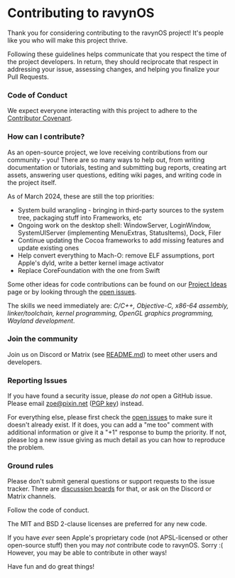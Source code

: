 # Contributing to ravynOS

Thank you for considering contributing to the ravynOS project! It's people like you who will make this project thrive.

Following these guidelines helps communicate that you respect the time of the project developers. In return, they should reciprocate that respect in addressing your issue, assessing changes, and helping you finalize your Pull Requests.

### Code of Conduct

We expect everyone interacting with this project to adhere to the [Contributor Covenant](CODE_OF_CONDUCT.md).

### How can I contribute?

As an open-source project, we love receiving contributions from our community - you! There are so many ways to help out, from writing documentation or tutorials, testing and submitting bug reports, creating art assets, answering user questions, editing wiki pages, and writing code in the project itself.

As of March 2024, these are still the top priorities:
* System build wrangling - bringing in third-party sources to the system tree, packaging stuff into Frameworks, etc
* Ongoing work on the desktop shell: WindowServer, LoginWindow, SystemUIServer (implementing MenuExtras, StatusItems), Dock, Filer
* Continue updating the Cocoa frameworks to add missing features and update existing ones
* Help convert everything to Mach-O: remove ELF assumptions, port Apple's dyld, write a better kernel image activator
* Replace CoreFoundation with the one from Swift 

Some other ideas for code contributions can be found on our [Project Ideas](https://wiki.ravynos.com/wiki/Project_Ideas) page or by looking through the [open issues](https://github.com/ravynsoft/ravynos/issues).

The skills we need immediately are: *C/C++, Objective-C, x86-64 assembly, linker/toolchain, kernel programming, OpenGL graphics programming, Wayland development*.


### Join the community

Join us on Discord or Matrix (see [README.md](README.md)) to meet other users and developers.

### Reporting Issues

If you have found a security issue, please _do not_ open a GitHub issue. Please email zoe@pixin.net ([PGP key](https://pixin.net/zoe.asc)) instead.

For everything else, please first check the [open issues](https://github.com/ravynsoft/ravynos/issues) to make sure it doesn't already exist. If it does, you can add a "me too" comment with additional information or give it a "+1" response to bump the priority. If not, please log a new issue giving as much detail as you can how to reproduce the problem.

### Ground rules

Please don't submit general questions or support requests to the issue tracker. There are [discussion boards](https://github.com/ravynsoft/ravynos/discussions) for that, or ask on the Discord or Matrix channels.

Follow the code of conduct.

The MIT and BSD 2-clause licenses are preferred for any new code.

If you have _ever_ seen Apple's proprietary code (not APSL-licensed or other open-source stuff) then you may *not* contribute code to ravynOS. Sorry :( However, you may be able to contribute in other ways!

Have fun and do great things!
